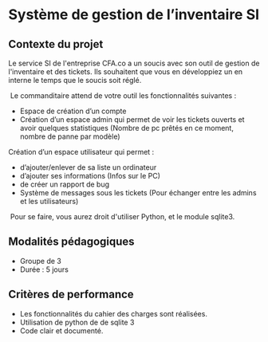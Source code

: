 # Système de gestion de l’inventaire SI

## Contexte du projet

Le service SI de l'entreprise CFA.co a un soucis avec son outil de gestion de l'inventaire et des tickets. Ils souhaitent que vous en développiez un en interne le temps que le soucis soit réglé.

​
Le commanditaire attend de votre outil les fonctionnalités suivantes :
- Espace de création d’un compte
- Création d’un espace admin qui permet de voir les tickets ouverts et avoir quelques statistiques (Nombre de pc prêtés en ce moment, nombre de panne par modèle)

Création d’un espace utilisateur qui permet :
- d’ajouter/enlever de sa liste un ordinateur
- d’ajouter ses informations (Infos sur le PC)
- de créer un rapport de bug
- Système de messages sous les tickets (Pour échanger entre les admins et les utilisateurs)

​
Pour se faire, vous aurez droit d'utiliser Python, et le module sqlite3.

## Modalités pédagogiques

- Groupe de 3
- Durée : 5 jours

## Critères de performance

- Les fonctionnalités du cahier des charges sont réalisées.
- Utilisation de python de de sqlite 3
- Code clair et documenté.
